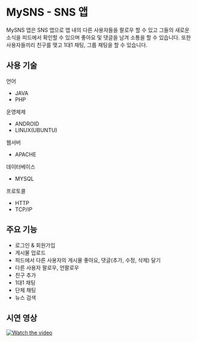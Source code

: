 # MySNS - SNS 앱

MySNS 앱은 SNS 앱으로 앱 내의 다른 사용자들을 팔로우 할 수 있고 그들의 새로운 소식을 피드에서 확인할 수 있으며 좋아요 및 댓글을 남겨 소통을 할 수 있습니다. 또한 사용자들끼리 친구를 맺고 1대1 채팅, 그룹 채팅을 할 수 있습니다.

## 사용 기술

언어
* JAVA
* PHP

운영체제
* ANDROID
* LINUX(UBUNTU)

웹서버 
* APACHE

데이터베이스
* MYSQL

프로토콜
* HTTP
* TCP/IP

## 주요 기능

* 로그인 & 회원가입
* 게시물 업로드
* 피드에서 다른 사용자의 게시물 좋아요, 댓글(추가, 수정, 삭제) 달기
* 다른 사용자 팔로우, 언팔로우
* 친구 추가
* 1대1 채팅
* 단체 채팅
* 뉴스 검색


## 시연 영상
[![Watch the video](https://img.youtube.com/vi/lOrrlyicAcc/maxresdefault.jpg)](https://www.youtube.com/watch?v=lOrrlyicAcc)
